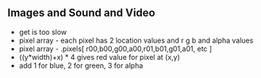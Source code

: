## Images and Sound and Video
* get is too slow
* pixel array - each pixel has 2 location values and r g b and alpha values
* pixel array - .pixels[ r00,b00,g00,a00,r01,b01,g01,a01, etc ]
* ((y*width)+x) * 4 gives red value for pixel at (x,y)
* add 1 for blue, 2 for green, 3 for alpha
